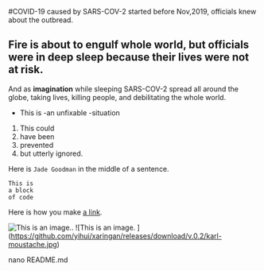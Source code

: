 #COVID-19 caused by SARS-COV-2 started before Nov,2019, officials knew about the outbread.
 ## Fire is about to engulf whole world, but officials were in deep sleep because their lives were not at risk.

And as  **imagination** while sleeping SARS-COV-2 spread all around the globe, taking lives, killing people, and debilitating the whole world.

- This is
-an unfixable
-situation

1. This could
2. have been 
3. prevented
4. but utterly ignored.

Here is `Jade Goodman` in the middle of a sentence.

```
This is
a block
of code
```

Here is how you make [a link](https://www.wikipedia.org/).

![This is an image.](https://www.wikipedia.org/).
![This is an image. ] (https://github.com/yihui/xaringan/releases/download/v.0.2/karl-moustache.jpg)

nano README.md
